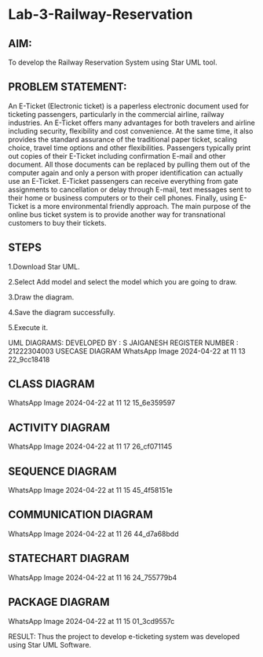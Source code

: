 # Lab-3-Railway-Reservation
## AIM:
To develop the Railway Reservation System using Star UML tool.

## PROBLEM STATEMENT:
An E-Ticket (Electronic ticket) is a paperless electronic document used for ticketing passengers, particularly in the commercial airline, railway industries.
An E-Ticket offers many advantages for both travelers and airline including security, flexibility and cost convenience. At the same time, it also provides the standard assurance of the traditional paper ticket, scaling choice, travel time options and other flexibilities.
Passengers typically print out copies of their E-Ticket including confirmation E-mail and other document. All those documents can be replaced by pulling them out of the computer again and only a person with proper identification can actually use an E-Ticket.
E-Ticket passengers can receive everything from gate assignments to cancellation or delay through E-mail, text messages sent to their home or business computers or to their cell phones.
Finally, using E-Ticket is a more environmental friendly approach. The main purpose of the online bus ticket system is to provide another way for transnational customers to buy their tickets.
## STEPS
1.Download Star UML.

2.Select Add model and select the model which you are going to draw.

3.Draw the diagram.

4.Save the diagram successfully.

5.Execute it.

UML DIAGRAMS:
DEVELOPED BY : S JAIGANESH 
REGISTER NUMBER : 21222304003
USECASE DIAGRAM
WhatsApp Image 2024-04-22 at 11 13 22_9cc18418

## CLASS DIAGRAM
WhatsApp Image 2024-04-22 at 11 12 15_6e359597

## ACTIVITY DIAGRAM
WhatsApp Image 2024-04-22 at 11 17 26_cf071145

## SEQUENCE DIAGRAM
WhatsApp Image 2024-04-22 at 11 15 45_4f58151e

## COMMUNICATION DIAGRAM
WhatsApp Image 2024-04-22 at 11 26 44_d7a68bdd

## STATECHART DIAGRAM
WhatsApp Image 2024-04-22 at 11 16 24_755779b4

## PACKAGE DIAGRAM
WhatsApp Image 2024-04-22 at 11 15 01_3cd9557c

RESULT:
Thus the project to develop e-ticketing system was developed using Star UML Software.
